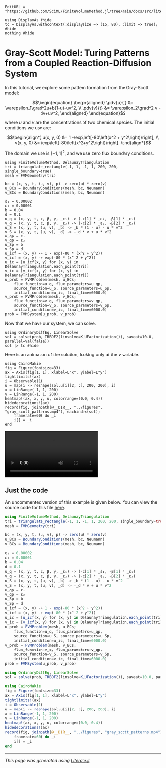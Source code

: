 ```@meta
EditURL = "https://github.com/SciML/FiniteVolumeMethod.jl/tree/main/docs/src/literate_tutorials/gray_scott_model_turing_patterns_from_a_coupled_reaction_diffusion_system.jl"
```

````@example gray_scott_model_turing_patterns_from_a_coupled_reaction_diffusion_system
using DisplayAs #hide
tc = DisplayAs.withcontext(:displaysize => (15, 80), :limit => true); #hide
nothing #hide
````

# Gray-Scott Model: Turing Patterns from a Coupled Reaction-Diffusion System

In this tutorial, we explore some pattern formation from the
Gray-Scott model:
```math
\begin{equation}
\begin{aligned}
\pdv{u}{t} &= \varepsilon_1\grad^2u+b(1-u)-uv^2, \\
\pdv{v}{t} &= \varepsilon_2\grad^2 v - dv+uv^2,
\end{aligned}
\end{equation}
```
where $u$ and $v$ are the concentrations of two chemical species. The
initial conditions we use are:
```math
\begin{align*}
u(x, y, 0) &= 1 -\exp\left[-80\left(x^2 + y^2\right)\right], \\
v(x, y, 0) &= \exp\left[-80\left(x^2+y^2\right)\right].
\end{align*}
```
The domain we use is $[-1, 1]^2$, and we use
zero flux boundary conditions.

````@example gray_scott_model_turing_patterns_from_a_coupled_reaction_diffusion_system
using FiniteVolumeMethod, DelaunayTriangulation
tri = triangulate_rectangle(-1, 1, -1, 1, 200, 200, single_boundary=true)
mesh = FVMGeometry(tri)
````

````@example gray_scott_model_turing_patterns_from_a_coupled_reaction_diffusion_system
bc = (x, y, t, (u, v), p) -> zero(u) * zero(v)
u_BCs = BoundaryConditions(mesh, bc, Neumann)
v_BCs = BoundaryConditions(mesh, bc, Neumann)
````

````@example gray_scott_model_turing_patterns_from_a_coupled_reaction_diffusion_system
ε₁ = 0.00002
ε₂ = 0.00001
b = 0.04
d = 0.1
u_q = (x, y, t, α, β, γ, _ε₁) -> (-α[1] * _ε₁, -β[1] * _ε₁)
v_q = (x, y, t, α, β, γ, _ε₂) -> (-α[2] * _ε₂, -β[2] * _ε₂)
u_S = (x, y, t, (u, v), _b) -> _b * (1 - u) - u * v^2
v_S = (x, y, t, (u, v), _d) -> -_d * v + u * v^2
u_qp = ε₁
v_qp = ε₂
u_Sp = b
v_Sp = d
u_icf = (x, y) -> 1 - exp(-80 * (x^2 + y^2))
v_icf = (x, y) -> exp(-80 * (x^ 2 + y^2))
u_ic = [u_icf(x, y) for (x, y) in DelaunayTriangulation.each_point(tri)]
v_ic = [v_icf(x, y) for (x, y) in DelaunayTriangulation.each_point(tri)]
u_prob = FVMProblem(mesh, u_BCs;
    flux_function=u_q, flux_parameters=u_qp,
    source_function=u_S, source_parameters=u_Sp,
    initial_condition=u_ic, final_time=6000.0)
v_prob = FVMProblem(mesh, v_BCs;
    flux_function=v_q, flux_parameters=v_qp,
    source_function=v_S, source_parameters=v_Sp,
    initial_condition=v_ic, final_time=6000.0)
prob = FVMSystem(u_prob, v_prob)
````

Now that we have our system, we can solve.

````@example gray_scott_model_turing_patterns_from_a_coupled_reaction_diffusion_system
using OrdinaryDiffEq, LinearSolve
sol = solve(prob, TRBDF2(linsolve=KLUFactorization()), saveat=10.0, parallel=Val(false))
sol |> tc #hide
````

Here is an animation of the solution, looking only at the $v$ variable.

````@example gray_scott_model_turing_patterns_from_a_coupled_reaction_diffusion_system
using CairoMakie
fig = Figure(fontsize=33)
ax = Axis(fig[1, 1], xlabel=L"x", ylabel=L"y")
tightlimits!(ax)
i = Observable(1)
u = map(i -> reshape(sol.u[i][2, :], 200, 200), i)
x = LinRange(-1, 1, 200)
y = LinRange(-1, 1, 200)
heatmap!(ax, x, y, u, colorrange=(0.0, 0.4))
hidedecorations!(ax)
record(fig, joinpath(@__DIR__, "../figures", "gray_scott_patterns.mp4"), eachindex(sol);
    framerate=60) do _i
    i[] = _i
end
````

![Animation of the Gray-Scott model](../figures/gray_scott_patterns.mp4)

## Just the code
An uncommented version of this example is given below.
You can view the source code for this file [here](https://github.com/SciML/FiniteVolumeMethod.jl/tree/main/docs/src/literate_tutorials/gray_scott_model_turing_patterns_from_a_coupled_reaction_diffusion_system.jl).

```julia
using FiniteVolumeMethod, DelaunayTriangulation
tri = triangulate_rectangle(-1, 1, -1, 1, 200, 200, single_boundary=true)
mesh = FVMGeometry(tri)

bc = (x, y, t, (u, v), p) -> zero(u) * zero(v)
u_BCs = BoundaryConditions(mesh, bc, Neumann)
v_BCs = BoundaryConditions(mesh, bc, Neumann)

ε₁ = 0.00002
ε₂ = 0.00001
b = 0.04
d = 0.1
u_q = (x, y, t, α, β, γ, _ε₁) -> (-α[1] * _ε₁, -β[1] * _ε₁)
v_q = (x, y, t, α, β, γ, _ε₂) -> (-α[2] * _ε₂, -β[2] * _ε₂)
u_S = (x, y, t, (u, v), _b) -> _b * (1 - u) - u * v^2
v_S = (x, y, t, (u, v), _d) -> -_d * v + u * v^2
u_qp = ε₁
v_qp = ε₂
u_Sp = b
v_Sp = d
u_icf = (x, y) -> 1 - exp(-80 * (x^2 + y^2))
v_icf = (x, y) -> exp(-80 * (x^ 2 + y^2))
u_ic = [u_icf(x, y) for (x, y) in DelaunayTriangulation.each_point(tri)]
v_ic = [v_icf(x, y) for (x, y) in DelaunayTriangulation.each_point(tri)]
u_prob = FVMProblem(mesh, u_BCs;
    flux_function=u_q, flux_parameters=u_qp,
    source_function=u_S, source_parameters=u_Sp,
    initial_condition=u_ic, final_time=6000.0)
v_prob = FVMProblem(mesh, v_BCs;
    flux_function=v_q, flux_parameters=v_qp,
    source_function=v_S, source_parameters=v_Sp,
    initial_condition=v_ic, final_time=6000.0)
prob = FVMSystem(u_prob, v_prob)

using OrdinaryDiffEq, LinearSolve
sol = solve(prob, TRBDF2(linsolve=KLUFactorization()), saveat=10.0, parallel=Val(false))

using CairoMakie
fig = Figure(fontsize=33)
ax = Axis(fig[1, 1], xlabel=L"x", ylabel=L"y")
tightlimits!(ax)
i = Observable(1)
u = map(i -> reshape(sol.u[i][2, :], 200, 200), i)
x = LinRange(-1, 1, 200)
y = LinRange(-1, 1, 200)
heatmap!(ax, x, y, u, colorrange=(0.0, 0.4))
hidedecorations!(ax)
record(fig, joinpath(@__DIR__, "../figures", "gray_scott_patterns.mp4"), eachindex(sol);
    framerate=60) do _i
    i[] = _i
end
```

---

*This page was generated using [Literate.jl](https://github.com/fredrikekre/Literate.jl).*

